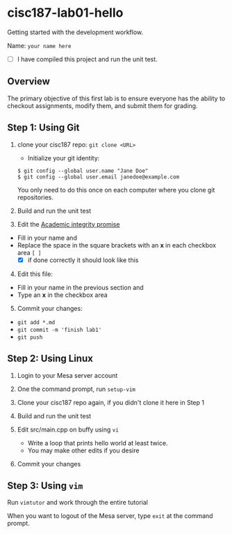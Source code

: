 # cisc187-lab01-hello
Getting started with the development workflow.

Name: `your name here`

- [ ] I have compiled this project and run the unit test.

## Overview
The primary objective of this first lab is to ensure 
everyone has the ability to checkout assignments,
modify them, and submit them for grading.

## Step 1: Using Git
1. clone your cisc187 repo: `git clone <URL>`
   - Initialize your git identity:
   
   ```
   $ git config --global user.name "Jane Doe"
   $ git config --global user.email janedoe@example.com
   ```
   
   You only need to do this once on each computer where you clone git repositories.
   
2. Build and run the unit test
3. Edit the [Academic integrity promise](integrity.md)

  - Fill in your name and
  - Replace the space in the square brackets with an **x** in each checkbox area `[ ]`
    - [x] if done correctly it should look like this

4. Edit this file:

  - Fill in your name in the previous section and
  - Type an **x** in the checkbox area

5. Commit your changes:

  - `git add *.md`
  - `git commit -m 'finish lab1'`
  - `git push`

## Step 2: Using Linux
1. Login to your Mesa server account
2. One the command prompt, run `setup-vim`
3. Clone your cisc187 repo again, if you didn't clone it here in Step 1
4. Build and run the unit test
5. Edit src/main.cpp on buffy using `vi`
   
   - Write a loop that prints hello world at least twice.
   - You may make other edits if you desire
   
6. Commit your changes

## Step 3: Using `vim`
Run `vimtutor` and work through the entire tutorial

When you want to logout of the Mesa server, type `exit` at the command prompt.


